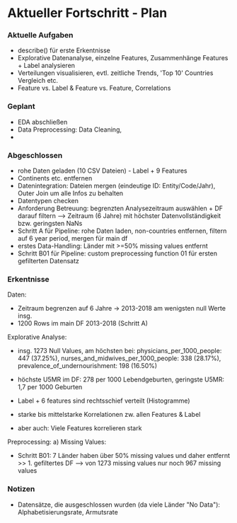# Aktueller Fortschritt - Plan


### Aktuelle Aufgaben
- describe() für erste Erkentnisse
- Explorative Datenanalyse, einzelne Features, Zusammenhänge Features + Label analysieren
- Verteilungen visualisieren, evtl. zeitliche Trends, 'Top 10' Countries Vergleich etc.
- Feature vs. Label & Feature vs. Feature, Correlations

### Geplant
- EDA abschließen
- Data Preprocessing: Data Cleaning,
- 

### Abgeschlossen
- rohe Daten geladen (10 CSV Dateien) - Label + 9 Features
- Continents etc. entfernen
- Datenintegration: Dateien mergen (eindeutige ID: Entity/Code/Jahr), Outer Join um alle Infos zu behalten
- Datentypen checken
- Anforderung Betreuung: begrenzten Analysezeitraum auswählen + DF darauf filtern
    --> Zeitraum (6 Jahre) mit höchster Datenvollständigkeit bzw. geringsten NaNs
- Schritt A für Pipeline: rohe Daten laden, non-countries entfernen, filtern auf 6 year period, mergen für main df
- erstes Data-Handling: Länder mit >=50% missing values entfernt
- Schritt B01 für Pipeline: custom preprocessing function 01 für ersten gefilterten Datensatz

### Erkentnisse
Daten:
- Zeitraum begrenzen auf 6 Jahre -> 2013-2018 am wenigsten null Werte insg.
- 1200 Rows im main DF 2013-2018 (Schritt A)

Explorative Analyse:
- insg. 1273 Null Values, am höchsten bei: physicians_per_1000_people: 447 (37.25%), nurses_and_midwives_per_1000_people: 338 (28.17%), prevalence_of_undernourishment: 198 (16.50%)
- höchste U5MR im DF: 278 per 1000 Lebendgeburten, geringste U5MR: 1,7 per 1000 Geburten
- Label + 6 features sind rechtsschief verteilt (Histogramme)

- starke bis mittelstarke Korrelationen zw. allen Features & Label
- aber auch: Viele Features korrelieren stark

Preprocessing:
a) Missing Values:
- Schritt B01: 7 Länder haben über 50% missing values und daher entfernt >> 1. gefiltertes DF
    --> von 1273 missing values nur noch 967 missing values

### Notizen
- Datensätze, die ausgeschlossen wurden (da viele Länder "No Data"):
Alphabetisierungsrate, Armutsrate